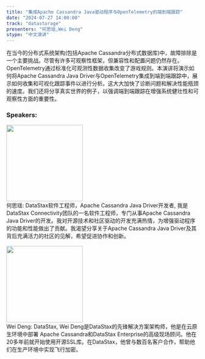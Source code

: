 ```yaml
---
title: "集成Apache Cassandra Java驱动程序与OpenTelemetry的端到端跟踪"
date: "2024-07-27 14:00:00" 
track: "datastorage"
presenters: "何思瑶,Wei Deng"
stype: "中文演讲"
---
```

在当今的分布式系统架构(包括Apache Cassandra分布式数据库)中，故障排除是一个主要挑战。尽管有许多可观察性框架，但兼容性和配置问题仍然存在。OpenTelemetry通过标准化可观测性数据收集改变了游戏规则。本演讲将演示如何将Apache Cassandra Java Driver与OpenTelemetry集成到端到端跟踪中，展示如何收集和可视化跟踪事件以进行分析。这大大加快了诊断问题和解决性能瓶颈的速度。我们还将分享真实世界的例子，以强调端到端跟踪在增强系统健壮性和可观察性方面的重要性。
 ### Speakers: 
 <img src="https://sessionize.com/image/0d51-400o400o1-fV5K1kqNochsmkAN6bY4qb.jpg" width="200" /><br>何思瑶: DataStax软件工程师，Apache Cassandra Java Driver开发者, 我是DataStax Connectivity团队的一名软件工程师，专门从事Apache Cassandra Java Driver的开发。我对开源技术和社区驱动的开发充满热情，为增强驱动程序的功能和性能做出了贡献。我渴望分享关于Apache Cassandra Java Driver及其背后充满活力的社区的见解，希望促进协作和创新。
 <br><br><img src="https://sessionize.com/image/89e1-400o400o1-d7cc06cd-0acc-4a27-83a3-f3a12ba1f866.jpg" width="200" /><br>Wei Deng: DataStax, Wei Deng是DataStax的先锋解决方案架构师，他是在云原生环境中部署 Apache Cassandra和DataStax Enterprise的高级现场顾问。他在20多年前就开始使用开源SSL库。在DataStax，他曾与数百名客户合作，帮助他们在生产环境中实现飞行加密。
 <br><br>